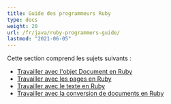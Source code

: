```yaml
---
title: Guide des programmeurs Ruby
type: docs
weight: 20
url: /fr/java/ruby-programmers-guide/
lastmod: "2021-06-05"
---
```


Cette section comprend les sujets suivants :

- [Travailler avec l'objet Document en Ruby](/pdf/fr/java/working-with-document-object-in-ruby/)
- [Travailler avec les pages en Ruby](/pdf/fr/java/working-with-pages-in-ruby/)
- [Travailler avec le texte en Ruby](/pdf/fr/java/working-with-text-in-ruby/)
- [Travailler avec la conversion de documents en Ruby](/pdf/fr/java/working-with-document-conversion-in-ruby/)